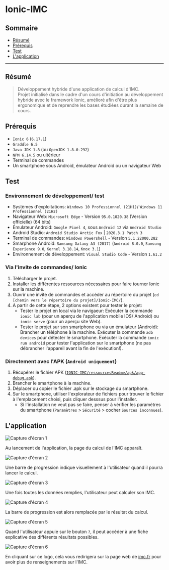 # Ionic-IMC

## Sommaire

- [Résumé](#résumé)
- [Prérequis](#prérequis)
- [Test](#test)
- [L'application](#lapplication)

---

## Résumé

> Développement hybride d'une application de calcul d'IMC.   
> Projet initialisé dans le cadre d'un cours d'initiation au développement hybride avec le framework Ionic, amélioré afin d'être plus ergonomique et de reprendre les bases étudiées durant la semaine de cours.
   
## Prérequis

- `Ionic 6` (`6.17.1`)
- `Graddle 6.5`
- `Java JDK 1.8` (ou `OpenJDK 1.8.0-292`)
- `NPM 6.14.5` ou ultérieur
- Terminal de commandes
- Un smartphone sous Android, émulateur Android ou un navigateur Web

## Test

### Environnement de développement/ test

 - Systèmes d'exploitations: `Windows 10 Professionnel (21H1)`/ `Windows 11 Professionnel (21H2)`
 - Navigateur Web: `Microsoft Edge` - Version `95.0.1020.38` (Version officielle) (64 bits)
 - Émulateur Android: `Google Pixel 4`, sous `Android 12` via `Android Studio`
 - Android Studio: `Android Studio Arctic Fox` | `2020.3.1 Patch 3`
 - Terminal de commandes: `Windows Powershell` - Version `5.1.22000.282`
 - Smarphone Android: `Samsung Galaxy A3 (2017)` (`Android 8.0.0`, `Samsung Experience 9.0`, `Kernel 3.18.14`, `Knox 3.1`)
 - Environnement de développement: `Visual Studio Code` - Version `1.61.2`

### Via l'invite de commandes/ Ionic

1. Télécharger le projet.
2. Installer les différentes ressources nécessaires pour faire tourner Ionic sur la machine.
3. Ouvrir une invite de commandes et accéder au répertoire du projet (`cd [chemin vers le répertoire du projet]/Ionic-IMC/`).
4. A partir de cette étape, 2 options existent pour tester le projet:
   - Tester le projet en local via le navigaeur:
Exécuter la commande `ionic lab` (pour un aperçu de l'application mobile IOS/ Android) ou `ionic serve` (pour un aperçu site Web).
   - Tester le projet sur son smartphone ou via un émulateur (Android):
Brancher un téléphone à la machine.
Exécuter la commande `adb devices` pour détecter le smartphone.
Exécuter la commande `ionic run android` pour tester l'application sur le smartphone (ne pas débrancher l'appareil avant la fin de l'exécution!).

### Directement avec l'APK (`Android uniquement`)
1. Récupérer le fichier APK ([`IONIC-IMC/ressourcesReadme/apk/app-debug.apk`](/ressourcesReadme/apk/app-debug.apk)).
2. Brancher le smartphone à la machine.
3. Déplacer ou copier le fichier .apk sur le stockage du smartphone.
4. Sur le smartphone, utiliser l'explorateur de fichiers pour trouver le fichier à l'emplacement choisi, puis cliquer desssus pour l'installer.
   - Si l'installation ne veut pas se faire, penser à vérifier les paramètres du smartphone (`Paramètres` > `Sécurité` > cocher `Sources inconnues`).

## L'application
   
![Capture d'écran 1](/ressourcesReadme/images/IonicIMC-001.png)   

Au lancement de l'application, la page du calcul de l'IMC apparaît.

![Capture d'écran 2](/ressourcesReadme/images/IonicIMC-002.png)   

Une barre de progression indique visuellement à l'utilisateur quand il pourra lancer le calcul.

![Capture d'écran 3](/ressourcesReadme/images/IonicIMC-003.png)

Une fois toutes les données remplies, l'utilisateur peut calculer son IMC.

![Capture d'écran 4](/ressourcesReadme/images/IonicIMC-004.png)

La barre de progression est alors remplacée par le résultat du calcul.

![Capture d'écran 5](/ressourcesReadme/images/IonicIMC-005.png)

Quand l'utilisateur appuie sur le bouton `?`, il peut accéder à une fiche explicative des différents résultats possibles.

![Capture d'écran 6](/ressourcesReadme/images/IonicIMC-006.png)   

En cliquant sur ce logo, cela vous redirigera sur la page web de [imc.fr](https://www.imc.fr/calcul) pour avoir plus de renseignements sur l'IMC.
